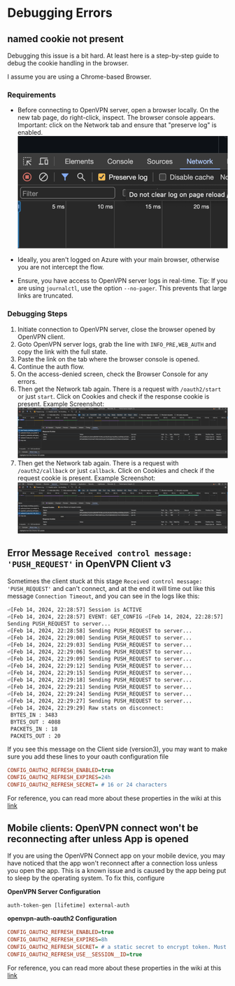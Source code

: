 # Debugging Errors

## named cookie not present

Debugging this issue is a bit hard. At least here is a step-by-step guide to debug the cookie handling in the browser.

I assume you are using a Chrome-based Browser.

### Requirements

- Before connecting to OpenVPN server, open a browser locally. On the new tab page, do right-click, inspect.
  The browser console appears. Important: click on the Network tab and ensure that "preserve log" is enabled.
  ![](./img/debugging-error-cookie-network-tab.png)

- Ideally, you aren't logged on Azure with your main browser, otherwise you are not intercept the flow.

- Ensure, you have access to OpenVPN server logs in real-time. Tip: If you are using `journalctl`, use the option `--no-pager`.
  This prevents that large links are truncated.

### Debugging Steps

1. Initiate connection to OpenVPN server, close the browser opened by OpenVPN client.
2. Goto OpenVPN server logs, grab the line with `INFO_PRE,WEB_AUTH` and copy the link with the full state.
3. Paste the link on the tab where the browser console is opened.
4. Continue the auth flow.
5. On the access-denied screen, check the Browser Console for any errors.
6. Then get the Network tab again.
   There is a request with `/oauth2/start` or just `start`.
   Click on Cookies and check if the response cookie is present.
   Example Screenshot:
   ![](./img/debugging-error-cookie-start.png)
7. Then get the Network tab again.
   There is a request with `/oauth2/callback` or just `callback`.
   Click on Cookies and check if the request cookie is present.
   Example Screenshot:
   ![](./img/debugging-error-cookie-callback.png)

## Error Message `Received control message: 'PUSH_REQUEST'` in OpenVPN Client v3

Sometimes the client stuck at this stage `Received control message: 'PUSH_REQUEST'` and can't connect, and at the end it will time out like this message `Connection Timeout`, and you can see in the logs like this:

```
⏎[Feb 14, 2024, 22:28:57] Session is ACTIVE
⏎[Feb 14, 2024, 22:28:57] EVENT: GET_CONFIG ⏎[Feb 14, 2024, 22:28:57] Sending PUSH_REQUEST to server...
⏎[Feb 14, 2024, 22:28:58] Sending PUSH_REQUEST to server...
⏎[Feb 14, 2024, 22:29:00] Sending PUSH_REQUEST to server...
⏎[Feb 14, 2024, 22:29:03] Sending PUSH_REQUEST to server...
⏎[Feb 14, 2024, 22:29:06] Sending PUSH_REQUEST to server...
⏎[Feb 14, 2024, 22:29:09] Sending PUSH_REQUEST to server...
⏎[Feb 14, 2024, 22:29:12] Sending PUSH_REQUEST to server...
⏎[Feb 14, 2024, 22:29:15] Sending PUSH_REQUEST to server...
⏎[Feb 14, 2024, 22:29:18] Sending PUSH_REQUEST to server...
⏎[Feb 14, 2024, 22:29:21] Sending PUSH_REQUEST to server...
⏎[Feb 14, 2024, 22:29:24] Sending PUSH_REQUEST to server...
⏎[Feb 14, 2024, 22:29:27] Sending PUSH_REQUEST to server...
⏎[Feb 14, 2024, 22:29:29] Raw stats on disconnect:
 BYTES_IN : 3483
 BYTES_OUT : 4088
 PACKETS_IN : 18
 PACKETS_OUT : 20
```

If you see this message on the Client side (version3),
you may want to make sure you add these lines to your oauth configuration file

```ini
CONFIG_OAUTH2_REFRESH_ENABLED=true
CONFIG_OAUTH2_REFRESH_EXPIRES=24h
CONFIG_OAUTH2_REFRESH_SECRET= # 16 or 24 characters
```

For reference, you can read more about these properties in the wiki at this [link](https://github.com/jkroepke/openvpn-auth-oauth2/wiki/Configuration#non-interactive-session-refresh)


## Mobile clients: OpenVPN connect won't be reconnecting after unless App is opened

If you are using the OpenVPN Connect app on your mobile device, you may have noticed that the app won't reconnect after a connection loss unless you open the app.
This is a known issue and is caused by the app being put to sleep by the operating system. To fix this, configure

**OpenVPN Server Configuration**
```
auth-token-gen [lifetime] external-auth
```

**openvpn-auth-oauth2 Configuration**
```ini
CONFIG_OAUTH2_REFRESH_ENABLED=true
CONFIG_OAUTH2_REFRESH_EXPIRES=8h
CONFIG_OAUTH2_REFRESH_SECRET= # a static secret to encrypt token. Must be 16, 24 or 32
CONFIG_OAUTH2_REFRESH_USE__SESSION__ID=true
```

For reference, you can read more about these properties in the wiki at this [link](https://github.com/jkroepke/openvpn-auth-oauth2/wiki/Configuration#non-interactive-session-refresh)
